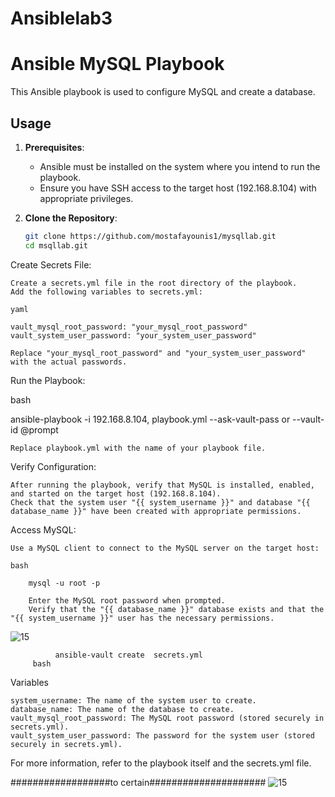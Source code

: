 # Ansiblelab3


# Ansible MySQL Playbook

This Ansible playbook is used to configure MySQL and create a database.

## Usage

1. **Prerequisites**:
   - Ansible must be installed on the system where you intend to run the playbook.
   - Ensure you have SSH access to the target host (192.168.8.104) with appropriate privileges.

2. **Clone the Repository**:
   ```bash
   git clone https://github.com/mostafayounis1/mysqllab.git
   cd msqllab.git


Create Secrets File:

    Create a secrets.yml file in the root directory of the playbook.
    Add the following variables to secrets.yml:

    yaml

    vault_mysql_root_password: "your_mysql_root_password"
    vault_system_user_password: "your_system_user_password"

    Replace "your_mysql_root_password" and "your_system_user_password" with the actual passwords.

Run the Playbook:

bash

ansible-playbook -i 192.168.8.104, playbook.yml --ask-vault-pass    or   --vault-id @prompt

    Replace playbook.yml with the name of your playbook file.

Verify Configuration:

    After running the playbook, verify that MySQL is installed, enabled, and started on the target host (192.168.8.104).
    Check that the system user "{{ system_username }}" and database "{{ database_name }}" have been created with appropriate permissions.

Access MySQL:

    Use a MySQL client to connect to the MySQL server on the target host:

    bash

        mysql -u root -p

        Enter the MySQL root password when prompted.
        Verify that the "{{ database_name }}" database exists and that the "{{ system_username }}" user has the necessary permissions.
        

        
 ![15](https://github.com/Mostafayouni/Ansiblelab3/assets/105316729/13e023a1-d3da-4fc9-ae52-941a4f955893)

        


              ansible-vault create  secrets.yml
         bash


         
Variables

    system_username: The name of the system user to create.
    database_name: The name of the database to create.
    vault_mysql_root_password: The MySQL root password (stored securely in secrets.yml).
    vault_system_user_password: The password for the system user (stored securely in secrets.yml).

For more information, refer to the playbook itself and the secrets.yml file.


##################to certain#####################
![15](https://github.com/Mostafayouni/Ansiblelab3/assets/105316729/a7e4f289-e733-4962-bf09-18a7a482dd2b)


